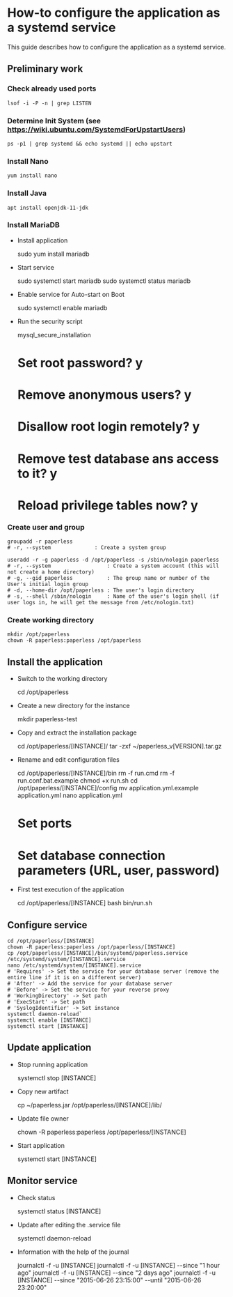 # How-to configure the application as a systemd service

This guide describes how to configure the application as a systemd service.


## Preliminary work

### Check already used ports

	lsof -i -P -n | grep LISTEN

### Determine Init System (see https://wiki.ubuntu.com/SystemdForUpstartUsers)

	ps -p1 | grep systemd && echo systemd || echo upstart

### Install Nano

	yum install nano

### Install Java

	apt install openjdk-11-jdk

### Install MariaDB

* Install application

	sudo yum install mariadb

* Start service

	sudo systemctl start mariadb
	sudo systemctl status mariadb

* Enable service for Auto-start on Boot

	sudo systemctl enable mariadb

* Run the security script

	mysql_secure_installation
	# Set root password? y
	# Remove anonymous users? y
	# Disallow root login remotely? y
	# Remove test database ans access to it? y
	# Reload privilege tables now? y

### Create user and group

	groupadd -r paperless
	# -r, --system              : Create a system group

	useradd -r -g paperless -d /opt/paperless -s /sbin/nologin paperless
	# -r, --system                  : Create a system account (this will not create a home directory)
	# -g, --gid paperless           : The group name or number of the User's initial login group
	# -d, --home-dir /opt/paperless : The user's login directory
	# -s, --shell /sbin/nologin     : Name of the user's login shell (if user logs in, he will get the message from /etc/nologin.txt)

### Create working directory

	mkdir /opt/paperless
	chown -R paperless:paperless /opt/paperless


## Install the application

* Switch to the working directory

	cd /opt/paperless

* Create a new directory for the instance

	mkdir paperless-test

* Copy and extract the installation package

	cd /opt/paperless/[INSTANCE]/
	tar -zxf ~/paperless_v[VERSION].tar.gz

* Rename and edit configuration files

	cd /opt/paperless/[INSTANCE]/bin
	rm -f run.cmd
	rm -f run.conf.bat.example
	chmod +x run.sh
	cd /opt/paperless/[INSTANCE]/config
	mv application.yml.example application.yml
	nano application.yml
	# Set ports
	# Set database connection parameters (URL, user, password)

* First test execution of the application

	cd /opt/paperless/[INSTANCE]
	bash bin/run.sh


## Configure service

	cd /opt/paperless/[INSTANCE]
	chown -R paperless:paperless /opt/paperless/[INSTANCE]
	cp /opt/paperless/[INSTANCE]/bin/systemd/paperless.service /etc/systemd/system/[INSTANCE].service
	nano /etc/systemd/system/[INSTANCE].service
	# 'Requires' -> Set the service for your database server (remove the entire line if it is on a different server)
	# 'After' -> Add the service for your database server
	# 'Before' -> Set the service for your reverse proxy
	# 'WorkingDirectory' -> Set path
	# 'ExecStart' -> Set path
	# 'SyslogIdentifier' -> Set instance
	systemctl daemon-reload`
	systemctl enable [INSTANCE]
	systemctl start [INSTANCE]


## Update application

* Stop running application

	systemctl stop [INSTANCE]

* Copy new artifact

	cp ~/paperless.jar /opt/paperless/[INSTANCE]/lib/

* Update file owner

	chown -R paperless:paperless /opt/paperless/[INSTANCE]

* Start application

	systemctl start [INSTANCE]


## Monitor service

* Check status

	systemctl status [INSTANCE]

* Update after editing the .service file

	systemctl daemon-reload

* Information with the help of the journal

	journalctl -f -u [INSTANCE]
	journalctl -f -u [INSTANCE] --since "1 hour ago"
	journalctl -f -u [INSTANCE] --since "2 days ago"
	journalctl -f -u [INSTANCE] --since "2015-06-26 23:15:00" --until "2015-06-26 23:20:00"
